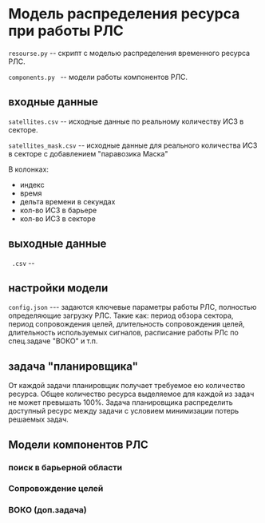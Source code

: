 # Модель распределения ресурса при работы РЛС

```resourse.py``` -- скрипт с моделью распределения временного ресурса РЛС.

```components.py ``` -- модели работы компонентов РЛС.

## входные данные

```satellites.csv``` -- исходные данные по реальному количеству ИСЗ в секторе.

```satellites_mask.csv```  -- исходные данные для реального количества ИСЗ в секторе с добавлением "паравозика Маска"

 В колонках:

* индекс
* время
* дельта времени в секундах
* кол-во ИСЗ в барьере
* кол-во ИСЗ в секторе

## выходные данные

``` .csv``` --

## настройки модели
```config.json``` --- задаются ключевые параметры работы РЛС, полностью определяющие загрузку РЛС. Такие как: период обзора сектора, период сопровождения целей, длительность сопровождения целей, длительность используемых сигналов, расписание работы РЛс по спец.задаче "ВОКО" и т.п.

## задача "планировщика"

От каждой задачи планировщик получает требуемое ею количество ресурса. Общее количество ресурса выделяемое для каждой из задач не может превышать 100%. Задача планировщика распределить доступный ресурс между задачи с условием минимизации потерь решаемых задач.

## Модели компонентов РЛС

### поиск в барьерной области

### Сопровождение целей

### ВОКО (доп.задача)
